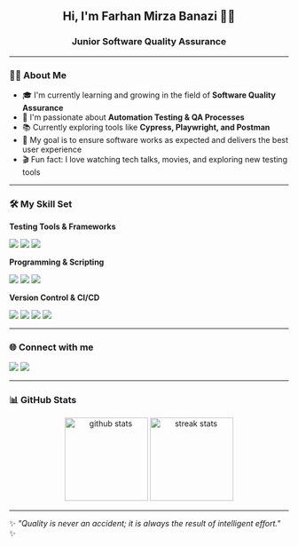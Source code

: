 <h2 align="center">Hi, I'm Farhan Mirza Banazi 👩‍💻</h2>
<h3 align="center">Junior Software Quality Assurance</h3>

---

### 🙋‍♂️ About Me
- 🎓 I'm currently learning and growing in the field of **Software Quality Assurance**  
- 🧪 I'm passionate about **Automation Testing & QA Processes**  
- 📚 Currently exploring tools like **Cypress, Playwright, and Postman**  
- 🚀 My goal is to ensure software works as expected and delivers the best user experience  
- 🎬 Fun fact: I love watching tech talks, movies, and exploring new testing tools  

---

### 🛠 My Skill Set

**Testing Tools & Frameworks**  
<p align="left">
  <img src="https://img.shields.io/badge/-Cypress-17202C?style=flat&logo=cypress&logoColor=white" />
  <img src="https://img.shields.io/badge/-Playwright-2EAD33?style=flat&logo=playwright&logoColor=white" />
  <img src="https://img.shields.io/badge/-Postman-FF6C37?style=flat&logo=postman&logoColor=white" />
</p>

**Programming & Scripting**  
<p align="left">
  <img src="https://img.shields.io/badge/-JavaScript-F7DF1E?style=flat&logo=javascript&logoColor=black" />
  <img src="https://img.shields.io/badge/-Python-3776AB?style=flat&logo=python&logoColor=white" />
  <img src="https://img.shields.io/badge/-SQL-4479A1?style=flat&logo=mysql&logoColor=white" />
</p>

**Version Control & CI/CD**  
<p align="left">
  <img src="https://img.shields.io/badge/-Git-F05032?style=flat&logo=git&logoColor=white" />
  <img src="https://img.shields.io/badge/-GitHub-181717?style=flat&logo=github&logoColor=white" />
  <img src="https://img.shields.io/badge/-Jenkins-D24939?style=flat&logo=jenkins&logoColor=white" />
  <img src="https://img.shields.io/badge/-GitHub%20Actions-2088FF?style=flat&logo=githubactions&logoColor=white" />
</p>

---

### 🌐 Connect with me
<p align="left">
  <a href="https://github.com/FarhanMirzaBanazi" target="blank"><img src="https://img.shields.io/badge/-GitHub-181717?style=flat&logo=github&logoColor=white"/></a>
  <a href="https://www.linkedin.com/in/farhanmirzabanazi/" target="blank"><img src="https://img.shields.io/badge/-LinkedIn-0A66C2?style=flat&logo=linkedin&logoColor=white"/></a>
</p>

---

### 📊 GitHub Stats
<p align="center">
  <img src="https://github-readme-stats.vercel.app/api?username=FarhanMirzaBanazi&show_icons=true&theme=tokyonight" alt="github stats" height="150"/>
  <img src="https://github-readme-streak-stats.herokuapp.com/?user=FarhanMirzaBanazi&theme=tokyonight" alt="streak stats" height="150"/>
</p>

---

✨ *"Quality is never an accident; it is always the result of intelligent effort."* ✨
